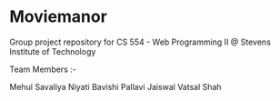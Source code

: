 # Moviemanor
Group project repository for CS 554 - Web Programming II @ Stevens Institute of Technology

Team Members :-

Mehul Savaliya
Niyati Bavishi
Pallavi Jaiswal
Vatsal Shah

